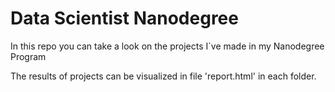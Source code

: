 Data Scientist Nanodegree
=========================

In this repo you can take a look on the projects I`ve made in my Nanodegree Program

The results of projects can be visualized in file 'report.html' in each folder.